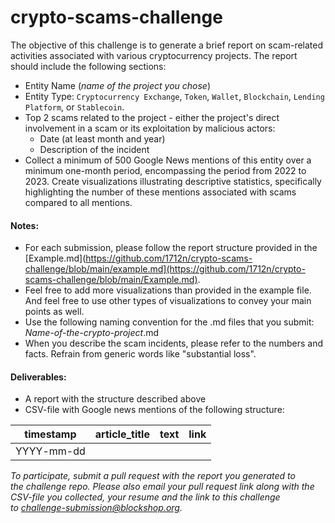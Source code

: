# crypto-scams-challenge

The objective of this challenge is to generate a brief report on scam-related activities associated with various cryptocurrency projects. The report should include the following sections:

- Entity Name (*name of the project you chose*)
- Entity Type: `Cryptocurrency Exchange`, `Token`, `Wallet`, `Blockchain`, `Lending Platform`, or `Stablecoin`.
- Top 2 scams related to the project - either the project's direct involvement in a scam or its exploitation by malicious actors:
  - Date (at least month and year)
  - Description of the incident
- Collect a minimum of 500 Google News mentions of this entity over a minimum one-month period, encompassing the period from 2022 to 2023. Create visualizations illustrating descriptive statistics, specifically highlighting the number of these mentions associated with scams compared to all mentions.

#### Notes:

- For each submission, please follow the report structure provided in the [Example.md](https://github.com/1712n/crypto-scams-challenge/blob/main/example.md](https://github.com/1712n/crypto-scams-challenge/blob/main/Example.md).
- Feel free to add more visualizations than provided in the example file. And feel free to use other types of visualizations to convey your main points as well.
- Use the following naming convention for the .md files that you submit: *Name-of-the-crypto-project*.md
- When you describe the scam incidents, please refer to the numbers and facts. Refrain from generic words like "substantial loss".

#### Deliverables: 

- A report with the structure described above
- CSV-file with Google news mentions of the following structure:
  
| timestamp | article_title | text | link | 
|------------|--------------|-------|------|
| YYYY-mm-dd | | | | 



*To participate, submit a pull request with the report you generated to the challenge repo. Please also email your pull request link along with the CSV-file you collected, your resume and the link to this challenge to challenge-submission@blockshop.org.*
